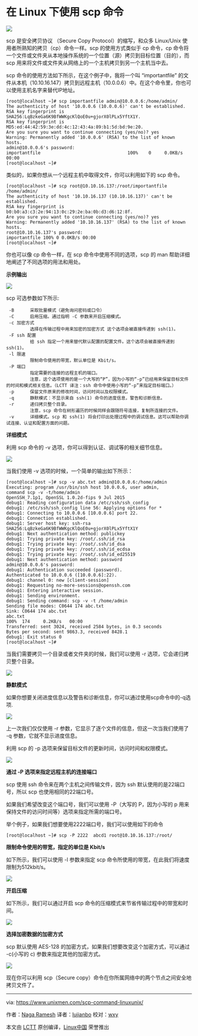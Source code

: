 在 Linux 下使用 scp 命令
=======================

![](https://www.unixmen.com/wp-content/uploads/2016/05/SCP-LOGO-1.jpg)

scp 是安全拷贝协议 （Secure Copy Protocol）的缩写，和众多 Linux/Unix 使用者所熟知的拷贝（cp）命令一样。scp 的使用方式类似于 cp 命令，cp 命令将一个文件或文件夹从本地操作系统的一个位置（源）拷贝到目标位置（目的），而 scp 用来将文件或文件夹从网络上的一个主机拷贝到另一个主机当中去。

scp 命令的使用方法如下所示，在这个例子中，我将一个叫 “importantfile” 的文件从本机（10.10.16.147）拷贝到远程主机（10.0.0.6）中。在这个命令里，你也可以使用主机名字来替代IP地址。

```
[root@localhost ~]# scp importantfile admin@10.0.0.6:/home/admin/
The authenticity of host '10.0.0.6 (10.0.0.6)' can't be established.
RSA key fingerprint is SHA256:LqBzkeGa6K9BfWWKgcKlQoE0u+gjorX0lPLx5YftX1Y.
RSA key fingerprint is MD5:ed:44:42:59:3e:dd:4c:12:43:4a:89:b1:5d:bd:9e:20.
Are you sure you want to continue connecting (yes/no)? yes
Warning: Permanently added '10.0.0.6' (RSA) to the list of known hosts.
admin@10.0.0.6's password:
importantfile                                 100%    0     0.0KB/s   00:00
[root@localhost ~]#
```

类似的，如果你想从一个远程主机中取得文件，你可以利用如下的 scp 命令。

```
[root@localhost ~]# scp root@10.10.16.137:/root/importantfile /home/admin/
The authenticity of host '10.10.16.137 (10.10.16.137)' can't be established.
RSA key fingerprint is b0:b0:a3:c3:2e:94:13:0c:29:2e:ba:0b:d3:d6:12:8f.
Are you sure you want to continue connecting (yes/no)? yes
Warning: Permanently added '10.10.16.137' (RSA) to the list of known hosts.
root@10.10.16.137's password:
importantfile 100% 0 0.0KB/s 00:00
[root@localhost ~]#
```

你也可以像 cp 命令一样，在 scp 命令中使用不同的选项，scp 的 man 帮助详细地阐述了不同选项的用法和用处。

**示例输出**

![](https://www.unixmen.com/wp-content/uploads/2016/05/scp.jpg)


scp 可选参数如下所示:

     -B      采取批量模式（避免询问密码或口令）
     -C      启用压缩。通过指明 -C 参数来开启压缩模式。
     -c 加密方式
             选择在传输过程中用来加密的加密方式 这个选项会被直接传递到 ssh(1)。
     -F ssh 配置
             给 ssh 指定一个用来替代默认配置的配置文件。这个选项会被直接传递到 ssh(1)。
     -l 限速
             限制命令使用的带宽，默认单位是 Kbit/s。
     -P 端口
             指定需要的连接的远程主机的端口。  
             注意，这个选项使用的是一个大写的“P”，因为小写的“-p”已经用来保留目标文件的时间和模式相关信息。（LCTT 译注：ssh 命令中使用小写的“-p”来指定目标端口。）
     -p      保留文件原来的修改时间，访问时间以及权限模式。
     -q      静默模式：不显示来自 ssh(1) 命令的进度信息，警告和诊断信息。
     -r      递归拷贝整个目录。
             注意，scp 命令在树形遍历的时候同样会跟随符号连接，复制所连接的文件。
     -v      详细模式。scp 和 ssh(1) 将会打印出处理过程中的调试信息。这可以帮助你调试连接、认证和配置方面的问题。

**详细模式**

利用 scp 命令的 -v 选项，你可以得到认证、调试等的相关细节信息。

![](http://www.unixmen.com/wp-content/uploads/2016/05/scp-v.jpg)

当我们使用 -v 选项的时候，一个简单的输出如下所示：

```
[root@localhost ~]# scp -v abc.txt admin@10.0.0.6:/home/admin
Executing: program /usr/bin/ssh host 10.0.0.6, user admin, 
command scp -v -t/home/admin
OpenSSH_7.1p1, OpenSSL 1.0.2d-fips 9 Jul 2015
debug1: Reading configuration data /etc/ssh/ssh_config
debug1: /etc/ssh/ssh_config line 56: Applying options for *
debug1: Connecting to 10.0.0.6 [10.0.0.6] port 22.
debug1: Connection established.
debug1: Server host key: ssh-rsa SHA256:LqBzkeGa6K9BfWWKgcKlQoE0u+gjorX0lPLx5YftX1Y
debug1: Next authentication method: publickey
debug1: Trying private key: /root/.ssh/id_rsa
debug1: Trying private key: /root/.ssh/id_dsa
debug1: Trying private key: /root/.ssh/id_ecdsa
debug1: Trying private key: /root/.ssh/id_ed25519
debug1: Next authentication method: password
admin@10.0.0.6's password:
debug1: Authentication succeeded (password).
Authenticated to 10.0.0.6 ([10.0.0.6]:22).
debug1: channel 0: new [client-session]
debug1: Requesting no-more-sessions@openssh.com
debug1: Entering interactive session.
debug1: Sending environment.
debug1: Sending command: scp -v -t /home/admin
Sending file modes: C0644 174 abc.txt
Sink: C0644 174 abc.txt
abc.txt                                                                                                                               100%  174     0.2KB/s   00:00
Transferred: sent 3024, received 2584 bytes, in 0.3 seconds
Bytes per second: sent 9863.3, received 8428.1
debug1: Exit status 0
[root@localhost ~]#
```

当我们需要拷贝一个目录或者文件夹的时候，我们可以使用 -r 选项，它会递归拷贝整个目录。

![](http://www.unixmen.com/wp-content/uploads/2016/05/scp-with-r.jpg)

**静默模式**

如果你想要关闭进度信息以及警告和诊断信息，你可以通过使用scp命令中的-q选项.

![](http://www.unixmen.com/wp-content/uploads/2016/05/scp-with-q.jpg)

上一次我们仅仅使用 -r 参数，它显示了逐个文件的信息，但这一次当我们使用了 -q 参数，它就不显示进度信息。

利用 scp 的 -p 选项来保留目标文件的更新时间，访问时间和权限模式。

![](http://www.unixmen.com/wp-content/uploads/2016/05/scp-with-p.jpg)

**通过 -P 选项来指定远程主机的连接端口**

scp 使用 ssh 命令来在两个主机之间传输文件，因为 ssh 默认使用的是22端口号，所以 scp 也使用相同的22端口号。

如果我们希望改变这个端口号，我们可以使用 -P（大写的 P，因为小写的 p 用来保持文件的访问时间等）选项来指定所需的端口号。

举个例子，如果我们想要使用2222端口号，我们可以使用如下的命令

```
[root@localhost ~]# scp -P 2222  abcd1 root@10.10.16.137:/root/
```

**限制命令使用的带宽，指定的单位是 Kbit/s**

如下所示，我们可以使用 -l 参数来指定 scp 命令所使用的带宽，在此我们将速度限制为512kbit/s。

![](http://www.unixmen.com/wp-content/uploads/2016/05/scp-with-l.jpg)

**开启压缩**

如下所示，我们可以通过开启 scp 命令的压缩模式来节省传输过程中的带宽和时间。

![](https://www.unixmen.com/wp-content/uploads/2016/05/scp-with-C.jpg)

**选择加密数据的加密方式**

scp 默认使用 AES-128 的加密方式，如果我们想要改变这个加密方式，可以通过 -c(小写的 c) 参数来指定其他的加密方式。

![](http://www.unixmen.com/wp-content/uploads/2016/05/scp-with-cipher.jpg)

现在你可以利用 scp（Secure copy）命令在你所属网络中的两个节点之间安全地拷贝文件了。

--------------------------------------------------------------------------------

via: https://www.unixmen.com/scp-command-linuxunix/

作者：[Naga Ramesh][a]
译者：[lujianbo](https://github.com/lujianbo)
校对：[wxy](https://github.com/wxy)

本文由 [LCTT](https://github.com/LCTT/TranslateProject) 原创编译，[Linux中国](https://linux.cn/) 荣誉推出

[a]: https://www.unixmen.com/author/naga/
